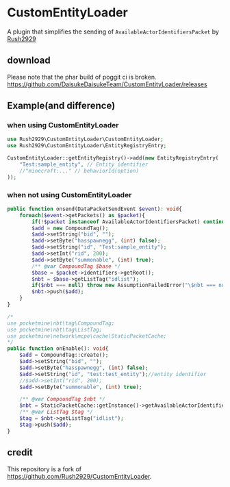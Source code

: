 # CustomEntityLoader
A plugin that simplifies the sending of `AvailableActorIdentifiersPacket` by [Rush2929](https://github.com/Rush2929)   
## download
Please note that the phar build of poggit ci is broken.  
https://github.com/DaisukeDaisukeTeam/CustomEntityLoader/releases  
## Example(and difference)
### when using CustomEntityLoader
```php
use Rush2929\CustomEntityLoader\CustomEntityLoader;
use Rush2929\CustomEntityLoader\EntityRegistryEntry;
```
```php
CustomEntityLoader::getEntityRegistry()->add(new EntityRegistryEntry(
	"Test:sample_entity", // Entity identifier
	//"minecraft:..." // behaviorId(option)
));
```
### when not using CustomEntityLoader
```php
public function onsend(DataPacketSendEvent $event): void{
    foreach($event->getPackets() as $packet){
        if(!$packet instanceof AvailableActorIdentifiersPacket) continue;
        $add = new CompoundTag();
        $add->setString("bid", "");
        $add->setByte("hasspawnegg", (int) false);
        $add->setString("id", "Test:sample_entity");
        $add->setInt("rid", 200);
        $add->setByte("summonable", (int) true);
        /** @var CompoundTag $base */
        $base = $packet->identifiers->getRoot();
        $nbt = $base->getListTag("idlist");
        if($nbt === null) throw new AssumptionFailedError("\$nbt === null");
        $nbt->push($add);
    }
}
```
```php
/*
use pocketmine\nbt\tag\CompoundTag;
use pocketmine\nbt\tag\ListTag;
use pocketmine\network\mcpe\cache\StaticPacketCache;
*/
public function onEnable(): void{
	$add = CompoundTag::create();
	$add->setString("bid", "");
	$add->setByte("hasspawnegg", (int) false);
	$add->setString("id", "test:test_entity");//entity identifier
	//$add->setInt("rid", 200);
	$add->setByte("summonable", (int) true);

	/** @var CompoundTag $nbt */
	$nbt = StaticPacketCache::getInstance()->getAvailableActorIdentifiers()->identifiers->getRoot();
	/** @var ListTag $tag */
	$tag = $nbt->getListTag("idlist");
	$tag->push($add);
}
```
## credit
This repository is a fork of https://github.com/Rush2929/CustomEntityLoader.
